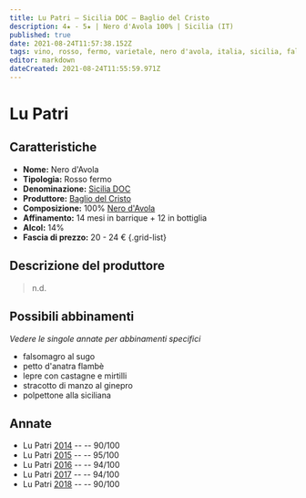 ```yaml
---
title: Lu Patri – Sicilia DOC – Baglio del Cristo 
description: 4★ - 5★ | Nero d'Avola 100% | Sicilia (IT)
published: true
date: 2021-08-24T11:57:38.152Z
tags: vino, rosso, fermo, varietale, nero d'avola, italia, sicilia, falsomagro al sugo, petto d'anatra flambè, lepre con castagne e mirtilli, stracotto di manzo al ginepro, polpettone alla siciliana, 20 - 24 €, 5 stelle
editor: markdown
dateCreated: 2021-08-24T11:55:59.971Z
---
```


# Lu Patri

## Caratteristiche
- **Nome:** Nero d'Avola
- **Tipologia:** Rosso fermo
- **Denominazione:** [Sicilia DOC](/denominazioni/Italia/Sicilia/DOC/Sicilia)
- **Produttore:** [Baglio del Cristo](/produttori/Italia/Sicilia/Baglio-del-Cristo) 
- **Composizione:** 100% [Nero d'Avola](/vitigni/Italia/bacca-nera/nero-d-avola)
- **Affinamento:** 14 mesi in barrique + 12 in bottiglia
- **Alcol:** 14%
- **Fascia di prezzo:** 20 - 24 €
{.grid-list}

## Descrizione del produttore

> n.d.

## Possibili abbinamenti
*Vedere le singole annate per abbinamenti specifici*

- falsomagro al sugo
- petto d'anatra flambè
- lepre con castagne e mirtilli
- stracotto di manzo al ginepro
- polpettone alla siciliana

## Annate
- Lu Patri [2014](vini/Italia/Sicilia/Baglio-del-Cristo/Lu-Patri/2014) -- <span class="star-4"></span> -- 90/100
- Lu Patri [2015](vini/Italia/Sicilia/Baglio-del-Cristo/Lu-Patri/2015) -- <span class="star-5"></span> -- 95/100
- Lu Patri [2016](vini/Italia/Sicilia/Baglio-del-Cristo/Lu-Patri/2016) -- <span class="star-5"></span> -- 94/100
- Lu Patri [2017](vini/Italia/Sicilia/Baglio-del-Cristo/Lu-Patri/2017) -- <span class="star-5"></span> -- 94/100
- Lu Patri [2018](vini/Italia/Sicilia/Baglio-del-Cristo/Lu-Patri/2018) -- <span class="star-4"></span> -- 90/100
